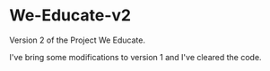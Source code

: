 # We-Educate-v2
Version 2 of the Project We Educate.

I've bring some modifications to version 1 and I've cleared the code.
